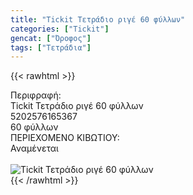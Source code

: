 ```yaml
---
title: "Tickit Τετράδιο ριγέ 60 φύλλων"
categories: ["Tickit"]
gencat: ["Όροφος"]
tags: ["Τετράδια"]
---
```

{{< rawhtml >}}

<div class="sload714"><div class="product"><div id="sistatika">Περιφραφή:</div><div class="alltext">Tickit Τετράδιο ριγέ 60 φύλλων</div><div id="barcode"><div id="barimage1"></div><span id="bartext">5202576165367</span></div><div id="varos"><div id="temimg"></div><span id="varostext">60 φύλλων</span></div><div id="kivotio">ΠΕΡΙΕΧΟΜΕΝΟ ΚΙΒΩΤΙΟΥ:<br>Αναμένεται</div><br><div class="pimg"><img alt="Tickit Τετράδιο ριγέ 60 φύλλων" title="Tickit Τετράδιο ριγέ 60 φύλλων" src="/media/images/tickit-tetradio-rige-60-fyllwn.jpg"></div></div></div>
{{< /rawhtml >}}


